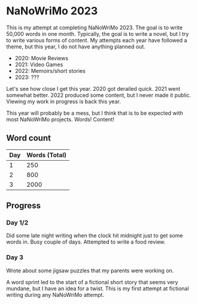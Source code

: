 # NaNoWriMo 2023

This is my attempt at completing NaNoWriMo 2023. The goal is to write 50,000 words in one month. Typically, the goal is to write a novel, but I try to write various forms of content. My attempts each year have followed a theme, but this year, I do not have anything planned out.

- 2020: Movie Reviews
- 2021: Video Games
- 2022: Memoirs/short stories
- 2023: ???

Let's see how close I get this year. 2020 got derailed quick. 2021 went somewhat better. 2022 produced some content, but I never made it public. Viewing my work in progress is back this year.

This year will probably be a mess, but I think that is to be expected with most NaNoWriMo projects. Words! Content!

## Word count

|  Day |  Words (Total) |
|  --- |   ---  |
|   1  |   250  |
|   2  |   800  |
|   3  |  2000  |

## Progress

### Day 1/2

Did some late night writing when the clock hit midnight just to get some words in. Busy couple of days. Attempted to write a food review.

### Day 3

Wrote about some jigsaw puzzles that my parents were working on.

A word sprint led to the start of a fictional short story that seems very mundane, but I have an idea for a twist. This is my first attempt at fictional writing during any NaNoWriMo attempt.

